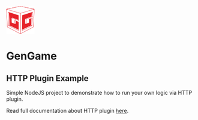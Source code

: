 <img src="../../.github/logo.png?raw=true" width="75">

# GenGame

## HTTP Plugin Example

Simple NodeJS project to demonstrate how to run your own logic via HTTP plugin.

Read full documentation about HTTP plugin [here](https://gengame.rbs8.com/docs/api-references/http-plugin).

